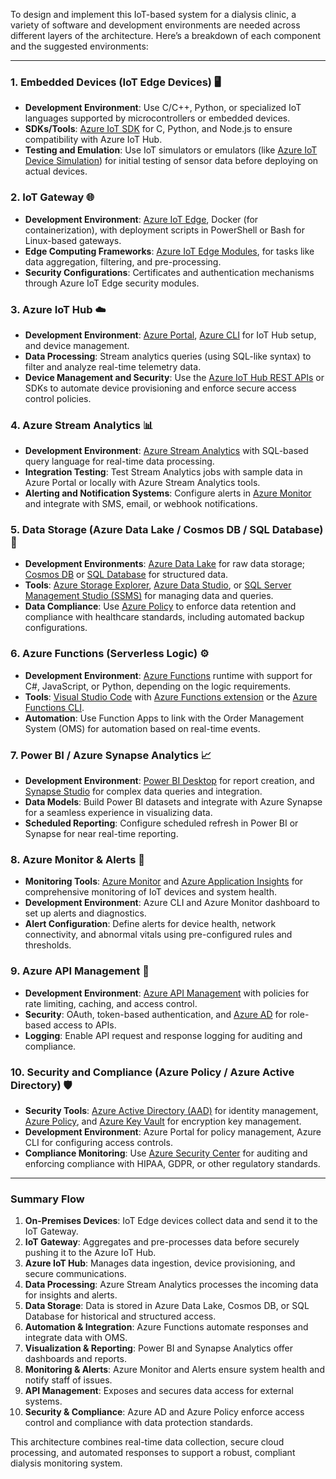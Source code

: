 To design and implement this IoT-based system for a dialysis clinic, a variety of software and development environments are needed across different layers of the architecture. Here’s a breakdown of each component and the suggested environments:

---

### **1. Embedded Devices (IoT Edge Devices) 🖥️**
   - **Development Environment**: Use C/C++, Python, or specialized IoT languages supported by microcontrollers or embedded devices.
   - **SDKs/Tools**: [Azure IoT SDK](https://github.com/Azure/azure-iot-sdk-c) for C, Python, and Node.js to ensure compatibility with Azure IoT Hub.
   - **Testing and Emulation**: Use IoT simulators or emulators (like [Azure IoT Device Simulation](https://github.com/Azure/azure-iot-device-simulation)) for initial testing of sensor data before deploying on actual devices.

### **2. IoT Gateway 🌐**
   - **Development Environment**: [Azure IoT Edge](https://azure.microsoft.com/en-us/services/iot-edge/), Docker (for containerization), with deployment scripts in PowerShell or Bash for Linux-based gateways.
   - **Edge Computing Frameworks**: [Azure IoT Edge Modules](https://docs.microsoft.com/en-us/azure/iot-edge/how-iot-edge-works), for tasks like data aggregation, filtering, and pre-processing.
   - **Security Configurations**: Certificates and authentication mechanisms through Azure IoT Edge security modules.

### **3. Azure IoT Hub ☁️**
   - **Development Environment**: [Azure Portal](https://portal.azure.com/), [Azure CLI](https://docs.microsoft.com/en-us/cli/azure/iot?view=azure-cli-latest) for IoT Hub setup, and device management.
   - **Data Processing**: Stream analytics queries (using SQL-like syntax) to filter and analyze real-time telemetry data.
   - **Device Management and Security**: Use the [Azure IoT Hub REST APIs](https://docs.microsoft.com/en-us/rest/api/iothub/) or SDKs to automate device provisioning and enforce secure access control policies.

### **4. Azure Stream Analytics 📊**
   - **Development Environment**: [Azure Stream Analytics](https://azure.microsoft.com/en-us/services/stream-analytics/) with SQL-based query language for real-time data processing.
   - **Integration Testing**: Test Stream Analytics jobs with sample data in Azure Portal or locally with Azure Stream Analytics tools.
   - **Alerting and Notification Systems**: Configure alerts in [Azure Monitor](https://docs.microsoft.com/en-us/azure/azure-monitor/) and integrate with SMS, email, or webhook notifications.

### **5. Data Storage (Azure Data Lake / Cosmos DB / SQL Database) 💾**
   - **Development Environments**: [Azure Data Lake](https://azure.microsoft.com/en-us/services/data-lake-storage/) for raw data storage; [Cosmos DB](https://azure.microsoft.com/en-us/services/cosmos-db/) or [SQL Database](https://azure.microsoft.com/en-us/services/sql-database/) for structured data.
   - **Tools**: [Azure Storage Explorer](https://azure.microsoft.com/en-us/features/storage-explorer/), [Azure Data Studio](https://docs.microsoft.com/en-us/sql/azure-data-studio/), or [SQL Server Management Studio (SSMS)](https://docs.microsoft.com/en-us/sql/ssms/download-sql-server-management-studio-ssms) for managing data and queries.
   - **Data Compliance**: Use [Azure Policy](https://docs.microsoft.com/en-us/azure/governance/policy/overview) to enforce data retention and compliance with healthcare standards, including automated backup configurations.

### **6. Azure Functions (Serverless Logic) ⚙️**
   - **Development Environment**: [Azure Functions](https://azure.microsoft.com/en-us/services/functions/) runtime with support for C#, JavaScript, or Python, depending on the logic requirements.
   - **Tools**: [Visual Studio Code](https://code.visualstudio.com/) with [Azure Functions extension](https://marketplace.visualstudio.com/items?itemName=ms-azuretools.vscode-azurefunctions) or the [Azure Functions CLI](https://docs.microsoft.com/en-us/azure/azure-functions/functions-run-local).
   - **Automation**: Use Function Apps to link with the Order Management System (OMS) for automation based on real-time events.

### **7. Power BI / Azure Synapse Analytics 📈**
   - **Development Environment**: [Power BI Desktop](https://powerbi.microsoft.com/en-us/desktop/) for report creation, and [Synapse Studio](https://azure.microsoft.com/en-us/services/synapse-analytics/) for complex data queries and integration.
   - **Data Models**: Build Power BI datasets and integrate with Azure Synapse for a seamless experience in visualizing data.
   - **Scheduled Reporting**: Configure scheduled refresh in Power BI or Synapse for near real-time reporting.

### **8. Azure Monitor & Alerts 🚨**
   - **Monitoring Tools**: [Azure Monitor](https://azure.microsoft.com/en-us/services/monitor/) and [Azure Application Insights](https://docs.microsoft.com/en-us/azure/azure-monitor/app/app-insights-overview) for comprehensive monitoring of IoT devices and system health.
   - **Development Environment**: Azure CLI and Azure Monitor dashboard to set up alerts and diagnostics.
   - **Alert Configuration**: Define alerts for device health, network connectivity, and abnormal vitals using pre-configured rules and thresholds.

### **9. Azure API Management 🔐**
   - **Development Environment**: [Azure API Management](https://azure.microsoft.com/en-us/services/api-management/) with policies for rate limiting, caching, and access control.
   - **Security**: OAuth, token-based authentication, and [Azure AD](https://azure.microsoft.com/en-us/services/active-directory/) for role-based access to APIs.
   - **Logging**: Enable API request and response logging for auditing and compliance.

### **10. Security and Compliance (Azure Policy / Azure Active Directory) 🛡️**
   - **Security Tools**: [Azure Active Directory (AAD)](https://azure.microsoft.com/en-us/services/active-directory/) for identity management, [Azure Policy](https://docs.microsoft.com/en-us/azure/governance/policy/overview), and [Azure Key Vault](https://azure.microsoft.com/en-us/services/key-vault/) for encryption key management.
   - **Development Environment**: Azure Portal for policy management, Azure CLI for configuring access controls.
   - **Compliance Monitoring**: Use [Azure Security Center](https://azure.microsoft.com/en-us/services/security-center/) for auditing and enforcing compliance with HIPAA, GDPR, or other regulatory standards.

---

### **Summary Flow**

1. **On-Premises Devices**: IoT Edge devices collect data and send it to the IoT Gateway.
2. **IoT Gateway**: Aggregates and pre-processes data before securely pushing it to the Azure IoT Hub.
3. **Azure IoT Hub**: Manages data ingestion, device provisioning, and secure communications.
4. **Data Processing**: Azure Stream Analytics processes the incoming data for insights and alerts.
5. **Data Storage**: Data is stored in Azure Data Lake, Cosmos DB, or SQL Database for historical and structured access.
6. **Automation & Integration**: Azure Functions automate responses and integrate data with OMS.
7. **Visualization & Reporting**: Power BI and Synapse Analytics offer dashboards and reports.
8. **Monitoring & Alerts**: Azure Monitor and Alerts ensure system health and notify staff of issues.
9. **API Management**: Exposes and secures data access for external systems.
10. **Security & Compliance**: Azure AD and Azure Policy enforce access control and compliance with data protection standards. 

This architecture combines real-time data collection, secure cloud processing, and automated responses to support a robust, compliant dialysis monitoring system.


